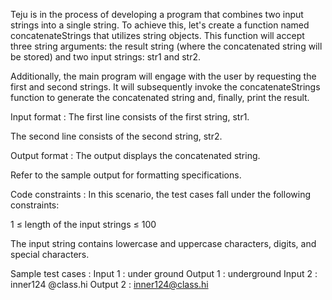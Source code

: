Teju is in the process of developing a program that combines two input strings into a single string. To achieve this, let's create a function named concatenateStrings that utilizes string objects. This function will accept three string arguments: the result string (where the concatenated string will be stored) and two input strings: str1 and str2.



Additionally, the main program will engage with the user by requesting the first and second strings. It will subsequently invoke the concatenateStrings function to generate the concatenated string and, finally, print the result.

Input format :
The first line consists of the first string, str1.

The second line consists of the second string, str2.

Output format :
The output displays the concatenated string.



Refer to the sample output for formatting specifications.

Code constraints :
In this scenario, the test cases fall under the following constraints:

1 ≤ length of the input strings ≤ 100

The input string contains lowercase and uppercase characters, digits, and special characters.

Sample test cases :
Input 1 :
under
ground
Output 1 :
underground
Input 2 :
inner124
@class.hi
Output 2 :
inner124@class.hi
